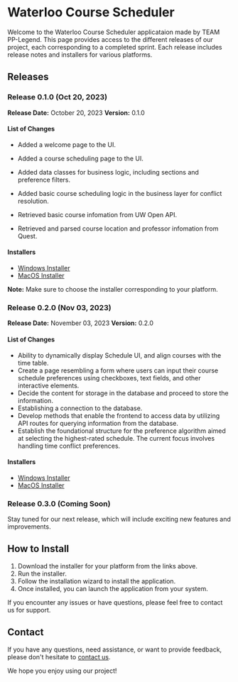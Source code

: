 # Waterloo Course Scheduler

Welcome to the Waterloo Course Scheduler applicataion made by TEAM PP-Legend. This page provides access to the different releases of our project, each corresponding to a completed sprint. Each release includes release notes and installers for various platforms.

## Releases

### Release 0.1.0 (Oct 20, 2023)

**Release Date:** October 20, 2023
**Version:** 0.1.0

#### List of Changes

* Added a welcome page to the UI.


* Added a course scheduling page to the UI.

* Added data classes for business logic, including sections and preference filters.

* Added basic course scheduling logic in the business layer for conflict resolution.


* Retrieved basic course infomation from UW Open API.


* Retrieved and parsed course location and professor infomation from Quest.

#### Installers

- [Windows Installer](https://git.uwaterloo.ca/q258wu/pplegend-project/-/raw/main/releases/0.1.0/course-scheduler-0.1.0.msi)
- [MacOS Installer](https://git.uwaterloo.ca/q258wu/pplegend-project/-/raw/main/releases/0.1.0/course-scheduler-0.1.0.msi?ref_type=heads)

**Note:** Make sure to choose the installer corresponding to your platform.

### Release 0.2.0 (Nov 03, 2023)

**Release Date:** November 03, 2023
**Version:** 0.2.0

#### List of Changes

* Ability to dynamically display Schedule UI, and align courses with the time table.
* Create a page resembling a form where users can input their course schedule preferences using checkboxes, text fields, and other interactive elements.
* Decide the content for storage in the database and proceed to store the information.
* Establishing a connection to the database.
* Develop methods that enable the frontend to access data by utilizing API routes for querying information from the database.
* Establish the foundational structure for the preference algorithm aimed at selecting the highest-rated schedule. The current focus involves handling time conflict preferences.

#### Installers

- [Windows Installer](https://git.uwaterloo.ca/q258wu/pplegend-project/-/raw/main/releases/0.2.0/course-scheduler-0.2.0.msi)
- [MacOS Installer](https://git.uwaterloo.ca/q258wu/pplegend-project/-/raw/main/releases/0.2.0/course-scheduler-0.2.0.msi?ref_type=heads)

### Release 0.3.0 (Coming Soon)

Stay tuned for our next release, which will include exciting new features and improvements.

## How to Install

1. Download the installer for your platform from the links above.
2. Run the installer.
3. Follow the installation wizard to install the application.
4. Once installed, you can launch the application from your system.

<!-- This is a comment. It won't be visible when rendered. 
For additional information on installation, troubleshooting, and usage instructions, please refer to the [Documentation](docs/).
-->

If you encounter any issues or have questions, please feel free to contact us for support.

## Contact

If you have any questions, need assistance, or want to provide feedback, please don't hesitate to [contact us](mailto:nobody@pp-legend.com).

We hope you enjoy using our project!



